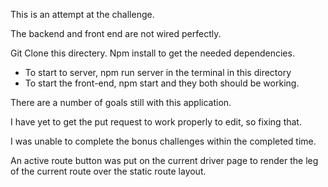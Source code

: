 This is an attempt at the challenge.

The backend and front end are not wired perfectly.

Git Clone this directery. Npm install to get the needed dependencies.

-   To start to server, npm run server in the terminal in this directory
-   To start the front-end, npm start and they both should be working.

There are a number of goals still with this application.

I have yet to get the put request to work properly to edit, so fixing that.

I was unable to complete the bonus challenges within the completed time.

An active route button was put on the current driver page to render the leg of the current route over the static route layout.
